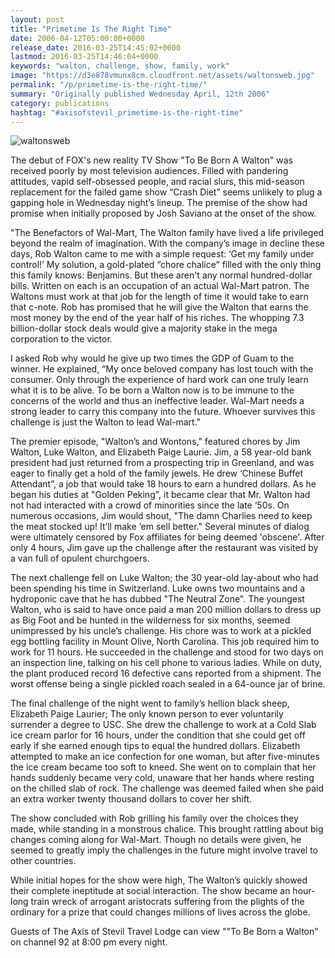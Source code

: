 ```yaml
---
layout: post
title: "Primetime Is The Right Time"
date: 2006-04-12T05:00:00+0000
release_date: 2016-03-25T14:45:02+0000
lastmod: 2016-03-25T14:46:04+0000
keywords: "walton, challenge, show, family, work"
image: "https://d3e878vmunx8cm.cloudfront.net/assets/waltonsweb.jpg"
permalink: "/p/primetime-is-the-right-time/"
summary: "Originally published Wednesday April, 12th 2006"
category: publications
hashtag: "#axisofstevil_primetime-is-the-right-time"
---
```


[id_1]: https://d3e878vmunx8cm.cloudfront.net/assets/waltonsweb.jpg "waltonsweb"
![waltonsweb][id_1]

The debut of FOX's new reality TV Show "To Be Born A Walton" was received poorly by most television audiences. Filled with pandering attitudes, vapid self-obsessed people, and racial slurs, this mid-season replacement for the failed game show “Crash Diet” seems unlikely to plug a gapping hole in Wednesday night’s lineup. The premise of the show had promise when initially proposed by Josh Saviano at the onset of the show. 

"The Benefactors of Wal-Mart, The Walton family have lived a life privileged beyond the realm of imagination.  With the company’s image in decline these days, Rob Walton came to me with a simple request: ‘Get my family under control!’ My solution, a gold-plated “chore chalice” filled with the only thing this family knows: Benjamins. But these aren't any normal hundred-dollar bills. Written on each is an occupation of an actual Wal-Mart patron. The Waltons must work at that job for the length of time it would take to earn that c-note. Rob has promised that he will give the Walton that earns the most money by the end of the year half of his riches. The whopping 7.3 billion-dollar stock deals would give a majority stake in the mega corporation to the victor.

I asked Rob why would he give up two times the GDP of Guam to the winner. He explained, “My once beloved company has lost touch with the consumer. Only through the experience of hard work can one truly learn what it is to be alive. To be born a Walton now is to be immune to the concerns of the world and thus an ineffective leader.  Wal-Mart needs a strong leader to carry this company into the future. Whoever survives this challenge is just the Walton to lead Wal-mart."

The premier episode, "Walton’s and Wontons," featured chores by Jim Walton, Luke Walton, and Elizabeth Paige Laurie.  Jim, a 58 year-old bank president had just returned from a prospecting trip in Greenland, and was eager to finally get a hold of the family jewels. He drew ‘Chinese Buffet Attendant”, a job that would take 18 hours to earn a hundred dollars. As he began his duties at "Golden Peking", it became clear that Mr. Walton had not had interacted with a crowd of minorities since the late ‘50s.  On numerous occasions, Jim would shout, "The damn Charlies need to keep the meat stocked up! It’ll make ‘em sell better." Several minutes of dialog were ultimately censored by Fox affiliates for being deemed 'obscene'. After only 4 hours, Jim gave up the challenge after the restaurant was visited by a van full of opulent churchgoers.

The next challenge fell on Luke Walton; the 30 year-old lay-about who had been spending his time in Switzerland. Luke owns two mountains and a hydroponic cave that he has dubbed "The Neutral Zone".  The youngest Walton, who is said to have once paid a man 200 million dollars to dress up as Big Foot and be hunted in the wilderness for six months, seemed unimpressed by his uncle’s challenge. His chore was to work at a pickled egg bottling facility in Mount Olive, North Carolina. This job required him to work for 11 hours. He succeeded in the challenge and stood for two days on an inspection line, talking on his cell phone to various ladies. While on duty, the plant produced record 16 defective cans reported from a shipment. The worst offense being a single pickled roach sealed in a 64-ounce jar of brine. 

The final challenge of the night went to family’s hellion black sheep, Elizabeth Paige Laurier; The only known person to ever voluntarily surrender a degree to USC. She drew the challenge to work at a Cold Slab ice cream parlor for 16 hours, under the condition that she could get off early if she earned enough tips to equal the hundred dollars.  Elizabeth attempted to make an ice confection for one woman, but after five-minutes the ice cream became too soft to kneed. She went on to complain that her hands suddenly became very cold, unaware that her hands where resting on the chilled slab of rock. The challenge was deemed failed when she paid an extra worker twenty thousand dollars to cover her shift.

The show concluded with Rob grilling his family over the choices they made, while standing in a monstrous chalice. This brought rattling about big changes coming along for Wal-Mart. Though no details were given, he seemed to greatly imply the challenges in the future might involve travel to other countries.   

While initial hopes for the show were high, The Walton’s quickly showed their complete ineptitude at social interaction. The show became an hour-long train wreck of arrogant aristocrats suffering from the plights of the ordinary for a prize that could changes millions of lives across the globe.
          
Guests of The Axis of Stevil Travel Lodge can view ""To Be Born a Walton" on channel 92 at 8:00 pm every night.
